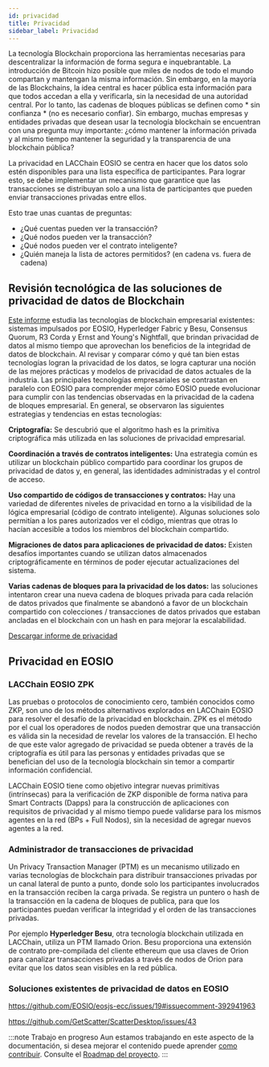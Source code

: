 ```yaml
---
id: privacidad
title: Privacidad
sidebar_label: Privacidad
---
```


La tecnología Blockchain proporciona las herramientas necesarias para descentralizar la información de forma segura e inquebrantable. La introducción de Bitcoin hizo posible que miles de nodos de todo el mundo compartan y mantengan la misma información. Sin embargo, en la mayoría de las Blockchains, la idea central es hacer pública esta información para que todos accedan a ella y verificarla, sin la necesidad de una autoridad central. Por lo tanto, las cadenas de bloques públicas se definen como * sin confianza * (no es necesario confiar). Sin embargo, muchas empresas y entidades privadas que desean usar la tecnología blockchain se encuentran con una pregunta muy importante: ¿cómo mantener la información privada y al mismo tiempo mantener la seguridad y la transparencia de una blockchain pública?

La privacidad en LACChain EOSIO se centra en hacer que los datos solo estén disponibles para una lista específica de participantes. Para lograr esto, se debe implementar un mecanismo que garantice que las transacciones se distribuyan solo a una lista de participantes que pueden enviar transacciones privadas entre ellos.

Esto trae unas cuantas de preguntas:

- ¿Qué cuentas pueden ver la transacción?
- ¿Qué nodos pueden ver la transacción?
- ¿Qué nodos pueden ver el contrato inteligente?
- ¿Quién maneja la lista de actores permitidos? (en cadena vs. fuera de cadena)


## Revisión tecnológica de las soluciones de privacidad de datos de Blockchain

[Este informe](https://arxiv.org/pdf/2105.01316) estudia las tecnologías de blockchain empresarial existentes: sistemas impulsados ​​por EOSIO, Hyperledger Fabric y Besu, Consensus Quorum, R3 Corda y Ernst and Young's Nightfall, que brindan privacidad de datos al mismo tiempo que aprovechan los beneficios de la integridad de datos de blockchain. Al revisar y comparar cómo y qué tan bien estas tecnologías logran la privacidad de los datos, se logra capturar una noción de las mejores prácticas y modelos de privacidad de datos actuales de la industria. Las principales tecnologías empresariales se contrastan en paralelo con EOSIO para comprender mejor cómo EOSIO puede evolucionar para cumplir con las tendencias observadas en la privacidad de la cadena de bloques empresarial. En general, se observaron las siguientes estrategias y tendencias en estas tecnologías:

**Criptografía:** Se descubrió que el algoritmo hash es la primitiva criptográfica más utilizada en las soluciones de privacidad empresarial. 

**Coordinación a través de contratos inteligentes:** Una estrategia común es utilizar un blockchain público compartido para coordinar los grupos de privacidad de datos y, en general, las identidades administradas y el control de acceso.

**Uso compartido de códigos de transacciones y contratos:** Hay una variedad de diferentes niveles de privacidad en torno a la visibilidad de la lógica empresarial (código de contrato inteligente). Algunas soluciones solo permitían a los pares autorizados ver el código, mientras que otras lo hacían accesible a todos los miembros del blockchain compartido.

**Migraciones de datos para aplicaciones de privacidad de datos:** Existen desafíos importantes cuando se utilizan datos almacenados criptográficamente en términos de poder ejecutar actualizaciones del sistema.

**Varias cadenas de bloques para la privacidad de los datos:** las soluciones intentaron crear una nueva cadena de bloques privada para cada relación de datos privados que finalmente se abandonó a favor de un blockchain compartido con colecciones / transacciones de datos privados que estaban ancladas en el blockchain con un hash en para mejorar la escalabilidad.

[Descargar informe de privacidad](https://arxiv.org/pdf/2105.01316)

## Privacidad en EOSIO

### LACChain EOSIO ZPK

Las pruebas o protocolos de conocimiento cero, también conocidos como ZKP, son uno de los métodos alternativos explorados en LACChain EOSIO para resolver el desafío de la privacidad en blockchain. ZPK es el método por el cual los operadores de nodos pueden demostrar que una transacción es válida sin la necesidad de revelar los valores de la transacción. El hecho de que este valor agregado de privacidad se pueda obtener a través de la criptografía es útil para las personas y entidades privadas que se benefician del uso de la tecnología blockchain sin temor a compartir información confidencial.

LACChain EOSIO tiene como objetivo integrar nuevas primitivas (intrínsecas) para la verificación de ZKP disponible de forma nativa para Smart Contracts (Dapps) para la construcción de aplicaciones con requisitos de privacidad y al mismo tiempo puede validarse para los mismos agentes en la red (BPs + Full Nodos), sin la necesidad de agregar nuevos agentes a la red.

### Administrador de transacciones de privacidad

Un Privacy Transaction Manager (PTM) es un mecanismo utilizado en varias tecnologías de blockchain para distribuir transacciones privadas por un canal lateral de punto a punto, donde solo los participantes involucrados en la transacción reciben la carga privada. Se registra un puntero o hash de la transacción en la cadena de bloques de publica, para que los participantes puedan verificar la integridad y el orden de las transacciones privadas.

Por ejemplo **Hyperledger Besu**, otra tecnología blockchain utilizada en LACChain, utiliza un PTM llamado Orion. Besu proporciona una extensión de contrato pre-compilada del cliente ethereum que usa claves de Orion para canalizar transacciones privadas a través de nodos de Orion para evitar que los datos sean visibles en la red pública.

### Soluciones existentes de privacidad de datos en EOSIO
https://github.com/EOSIO/eosjs-ecc/issues/19#issuecomment-392941963

https://github.com/GetScatter/ScatterDesktop/issues/43

:::note Trabajo en progreso
Aun estamos trabajando en este aspecto de la documentación, si desea mejorar el contenido puede aprender [como contribuir](guias/contribuir). Consulte el [Roadmap del proyecto](./roadmap).
:::